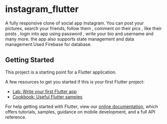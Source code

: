 # instagram_flutter

A fully responsive clone of social app Instagram. You can post your pictures, search your friends, follow them , comment on their pics , like their posts , login into app using password , write your bio and username and many more. the app also supports state management and data management.Used Firebase for database.

## Getting Started

This project is a starting point for a Flutter application.

A few resources to get you started if this is your first Flutter project:

- [Lab: Write your first Flutter app](https://flutter.dev/docs/get-started/codelab)
- [Cookbook: Useful Flutter samples](https://flutter.dev/docs/cookbook)

For help getting started with Flutter, view our
[online documentation](https://flutter.dev/docs), which offers tutorials,
samples, guidance on mobile development, and a full API reference.
